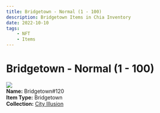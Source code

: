 ```yaml
---
title: Bridgetown - Normal (1 - 100)
description: Bridgetown Items in Chia Inventory
date: 2022-10-10
tags:
    - NFT
    - Items
---
```


# Bridgetown - Normal (1 - 100)
<div class="item_thumbnail">
<img loading="lazy" src="https://pxtryiwoumrr27pw7vly4c3ltil5otmx4kffxukmh5fzaoxy.arweave.net/feccI-s6jIx199v1XjgtrmhfXTZfiilvRT_D9LkDr4M"><br/>
<div><strong>Name:</strong> Bridgetown#120</div>
<div><strong>Item Type:</strong> Bridgetown</div>
<div><strong>Collection:</strong> <a href="https://www.spacescan.io/xch/nft/collection/col1lend2dcn558km4wcwta4xnkfv3xpcmlp9kyt0m909emvfxechlyqdl5ndg">City Illusion</a></div>
</div>

